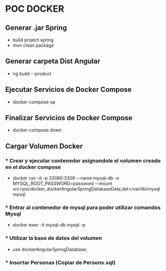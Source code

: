 # POC DOCKER

## Generar .jar Spring
* build project spring
* mvn clean package

## Generar carpeta Dist Angular
* ng build --product

## Ejecutar Servicios de Docker Compose
* docker-compose up

## Finalizar Servicios de Docker Compose
* docker-compose down

## Cargar Volumen Docker
### * Crear y ejecutar contenedor asignandole el volumen creado en el docker compose
* docker run -d -p 33060:3306 --name mysql-db  -e MYSQL_ROOT_PASSWORD=password --mount src=pocdocker_dockerAngularSpringDatabaseData,dst=/var/lib/mysql mysql
### * Entrar al contenedor de mysql para poder utilizar comandos Mysql
* docker exec -it mysql-db mysql -p
### * Utilizar la base de datos del volumen
* use dockerAngularSpringDatabase;
### * Insertar Personas (Copiar de Persons.sql)
